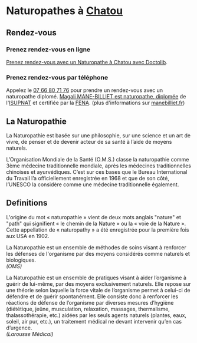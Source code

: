 # Naturopathes à [Chatou](https://www.chatou.site)

## Rendez-vous

### Prenez rendez-vous en ligne

[Prenez rendez-vous avec un Naturopathe à Chatou avec Doctolib](https://www.doctolib.fr/naturopathe/chatou).

### Prenez rendez-vous par téléphone

Appelez le [07 66 80 71 76](tel:+33766807176) pour prendre un rendez-vous avec un naturopathe diplomé. [Magali MANE-BILLIET est naturopathe, diplomée](https://www.manebilliet.fr/) de l'[ISUPNAT](https://isupnat-naturopathie.fr/) et certifiée par la [FENA](http://lafena.fr/). (plus d'informations sur [manebilliet.fr](https://www.manebilliet.fr/))

## La Naturopathie

La Naturopathie est basée sur une philosophie, sur une science et un art de vivre, de penser et de devenir acteur de sa santé à l’aide de moyens naturels.

L’Organisation Mondiale de la Santé (O.M.S.) classe la naturopathie comme 3ème médecine traditionnelle mondiale, après les médecines traditionnelles chinoises et ayurvédiques. C’est sur ces bases que le Bureau International du Travail l’a officiellement enregistrée en 1968 et que de son côté, l’UNESCO la considère comme une médecine traditionnelle également.

## Definitions

L'origine du mot « naturopathie » vient de deux mots anglais "nature" et "path" qui signifient « le chemin de la Nature » ou la « voie de la Nature ». Cette appellation de « naturopathy » a été enregistrée pour la première fois aux USA en 1902.

La Naturopathie est un ensemble de méthodes de soins visant à renforcer les défenses de l'organisme par des moyens considérés comme naturels et biologiques.  
*(OMS)*

La Naturopathie est un ensemble de pratiques visant à aider l’organisme à guérir de lui-même, par des moyens exclusivement naturels. Elle repose sur une théorie selon laquelle la force vitale de l’organisme permet à celui-ci de défendre et de guérir spontanément. Elle consiste donc à renforcer les réactions de défense de l’organisme par diverses mesures d’hygiène (diététique, jeûne, musculation, relaxation, massages, thermalisme, thalassothérapie, etc.) aidées par les seuls agents naturels (plantes, eaux, soleil, air pur, etc.), un traitement médical ne devant intervenir qu’en cas d’urgence.  
*(Larousse Médical)*
